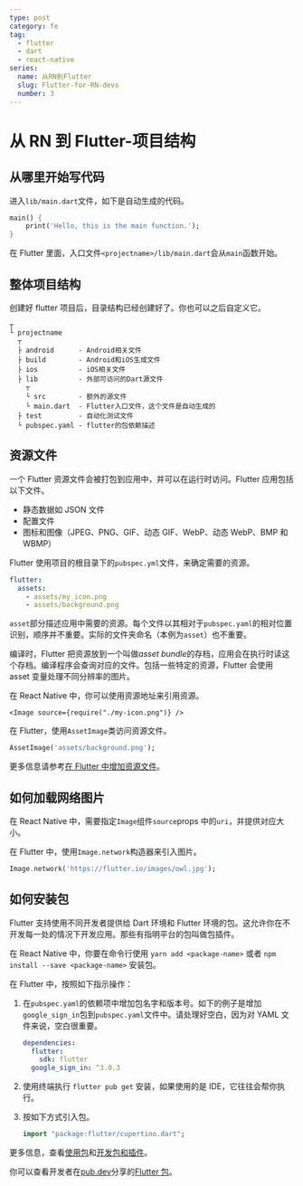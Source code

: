 ```yaml
---
type: post
category: fe
tag:
  - flutter
  - dart
  - react-native
series:
  name: 从RN到Flutter
  slug: Flutter-for-RN-devs
  number: 3
---
```


# 从 RN 到 Flutter-项目结构

## 从哪里开始写代码

进入`lib/main.dart`文件，如下是自动生成的代码。

```dart
main() {
    print('Hello, this is the main function.');
}
```

在 Flutter 里面，入口文件`<projectname>/lib/main.dart`会从`main`函数开始。

## 整体项目结构

创建好 flutter 项目后，目录结构已经创建好了。你也可以之后自定义它。

```properties
┬
└ projectname
  ┬
  ├ android      - Android相关文件
  ├ build        - Android和iOS生成文件
  ├ ios          - iOS相关文件
  ├ lib          - 外部可访问的Dart源文件
    ┬
    └ src        - 额外的源文件
    └ main.dart  - Flutter入口文件，这个文件是自动生成的
  ├ test         - 自动化测试文件
  └ pubspec.yaml - flutter的包依赖描述
```

## 资源文件

一个 Flutter 资源文件会被打包到应用中，并可以在运行时访问。Flutter 应用包括以下文件。

- 静态数据如 JSON 文件
- 配置文件
- 图标和图像（JPEG、PNG、GIF、动态 GIF、WebP、动态 WebP、BMP 和 WBMP）

Flutter 使用项目的根目录下的`pubspec.yml`文件，来确定需要的资源。

```yml
flutter:
  assets:
    - assets/my_icon.png
    - assets/background.png
```

`asset`部分描述应用中需要的资源。每个文件以其相对于`pubspec.yaml`的相对位置识别，顺序并不重要。实际的文件夹命名（本例为`asset`）也不重要。

编译时，Flutter 把资源放到一个叫做*asset bundle*的存档，应用会在执行时读这个存档。编译程序会查询对应的文件。包括一些特定的资源，Flutter 会使用 asset 变量处理不同分辨率的图片。

在 React Native 中，你可以使用资源地址来引用资源。

```tsx
<Image source={require("./my-icon.png")} />
```

在 Flutter，使用`AssetImage`类访问资源文件。

```dart
AssetImage('assets/background.png');
```

更多信息请参考[在 Flutter 中增加资源文件](https://flutter.dev/docs/development/ui/assets-and-images)。

## 如何加载网络图片

在 React Native 中，需要指定`Image`组件`source`props 中的`uri`，并提供对应大小。

在 Flutter 中，使用`Image.network`构造器来引入图片。

```Dart
Image.network('https://flutter.io/images/owl.jpg');
```

## 如何安装包

Flutter 支持使用不同开发者提供给 Dart 环境和 Flutter 环境的包。这允许你在不开发每一处的情况下开发应用。那些有指明平台的包叫做包插件。

在 React Native 中，你要在命令行使用 `yarn add <package-name>` 或者 `npm install --save <package-name>` 安装包。

在 Flutter 中，按照如下指示操作：

1. 在`pubspec.yaml`的依赖项中增加包名字和版本号。如下的例子是增加`google_sign_in`包到`pubspec.yaml`文件中。请处理好空白，因为对 YAML 文件来说，空白很重要。

   ```yaml
   dependencies:
     flutter:
       sdk: flutter
     google_sign_in: ^3.0.3
   ```

2. 使用终端执行 `flutter pub get` 安装，如果使用的是 IDE，它往往会帮你执行。

3. 按如下方式引入包。

   ```dart
   import "package:flutter/cupertino.dart";
   ```

更多信息，查看[使用包](https://flutter.dev/docs/development/packages-and-plugins/using-packages)和[开发包和插件](https://flutter.dev/docs/development/packages-and-plugins/developing-packages)。

你可以查看开发者在[pub.dev](https://pub.dev/)分享的[Flutter 包](https://pub.dev/flutter/)。
